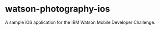 watson-photography-ios
======================

A sample iOS application for the IBM Watson Mobile Developer Challenge.
